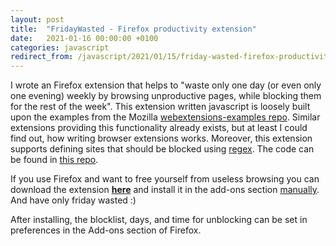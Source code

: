 ```yaml
---
layout: post
title:  "FridayWasted - Firefox productivity extension"
date:   2021-01-16 00:00:00 +0100
categories: javascript
redirect_from: /javascript/2021/01/15/friday-wasted-firefox-productivity-extension.html
---
```

I wrote an Firefox extension that helps to "waste only one day (or even only one evening) weekly by browsing unproductive pages, while blocking them for the rest of the week". This extension written javascript is loosely built upon the examples from the Mozilla [webextensions-examples repo](https://github.com/mdn/webextensions-examples). Similar extensions providing this functionality already exists, but at least I could find out, how writing browser extensions works. Moreover, this extension supports defining sites that should be blocked using [regex](https://en.wikipedia.org/wiki/Regular_expression). The code can be found in [this repo](https://github.com/ikossaczky/friday-wasted).


If you use Firefox and want to free yourself from useless browsing you can download the extension [**here**](https://github.com/ikossaczky/friday-wasted/raw/master/fridaywasted-0.0.1-fx.xpi) and install it in the add-ons section [manually](https://support.mozilla.org/bm/questions/785686). And have only friday wasted :)

After installing, the blocklist, days, and time for unblocking can be set in preferences in the Add-ons section of Firefox.